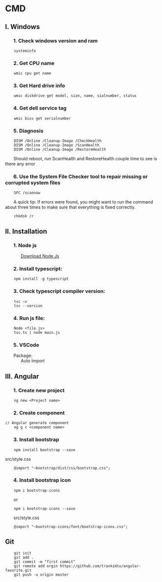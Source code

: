 # CMD

## I. Windows

### &nbsp;&nbsp;&nbsp;&nbsp;&nbsp;&nbsp; 1. Check windows version and ram
```
	systeminfo
```

### &nbsp;&nbsp;&nbsp;&nbsp;&nbsp;&nbsp; 2. Get CPU name
```
	wmic cpu get name

```
### &nbsp;&nbsp;&nbsp;&nbsp;&nbsp;&nbsp; 3. Get Hard drive info
```
	wmic diskdrive get model, size, name, sialnumber, status
```

### &nbsp;&nbsp;&nbsp;&nbsp;&nbsp;&nbsp; 4. Get dell service tag
```
	wmic bios get serialnumber
```

### &nbsp;&nbsp;&nbsp;&nbsp;&nbsp;&nbsp; 5. Diagnosis
```
	DISM /Online /Cleanup-Image /CheckHealth
	DISM /Online /Cleanup-Image /ScanHealth
	DISM /Online /Cleanup-Image /RestoreHealth
```
&nbsp;&nbsp;&nbsp;&nbsp;&nbsp;&nbsp; Should reboot, run ScanHealth and RestoreHealth couple time to see is there any error

### &nbsp;&nbsp;&nbsp;&nbsp;&nbsp;&nbsp; 6. Use the System File Checker tool to repair missing or corrupted system files
```
	SFC /scannow
```
&nbsp;&nbsp;&nbsp;&nbsp;&nbsp;&nbsp; A quick tip: If errors were found, you might want to run the command about three times to make sure
that everything is fixed correctly.

```
	chkdsk /r
```

## II. Installation
### &nbsp;&nbsp;&nbsp;&nbsp;&nbsp;&nbsp; 1. Node js

&nbsp;&nbsp;&nbsp;&nbsp;&nbsp;&nbsp;&nbsp;&nbsp;&nbsp;&nbsp;&nbsp;&nbsp; [Download Node Js](https://nodejs.org/en/download/)

### &nbsp;&nbsp;&nbsp;&nbsp;&nbsp;&nbsp; 2. Install typescript:
```
	npm install -g typescript
```

### &nbsp;&nbsp;&nbsp;&nbsp;&nbsp;&nbsp; 3. Check typescript compiler version:
```
	tsc –v
	tsc --version
```

### &nbsp;&nbsp;&nbsp;&nbsp;&nbsp;&nbsp; 4. Run js file:
```
	Node <file.js>
	tsc.ts | node main.js
```

### &nbsp;&nbsp;&nbsp;&nbsp;&nbsp;&nbsp; 5. VSCode
&nbsp;&nbsp;&nbsp;&nbsp;&nbsp;&nbsp; Package: <br>
	&nbsp;&nbsp;&nbsp;&nbsp;&nbsp;&nbsp;&nbsp;&nbsp;&nbsp;&nbsp;&nbsp;&nbsp; Auto Import
	
## III. Angular
### &nbsp;&nbsp;&nbsp;&nbsp;&nbsp;&nbsp; 1. Create new project
```
	ng new <Project name>
```
### &nbsp;&nbsp;&nbsp;&nbsp;&nbsp;&nbsp; 2. Create component 
```
// Angular generate component
	ng g c <component name>	
```
### &nbsp;&nbsp;&nbsp;&nbsp;&nbsp;&nbsp; 3. Install bootstrap
```
	npm install bootstrap --save 
```
src/style.css
```
	@import "~bootstrap/dist/css/bootstrap.css";
```
### &nbsp;&nbsp;&nbsp;&nbsp;&nbsp;&nbsp; 4. Install bootstrap icon
```
	npm i bootstrap-icons
```
&nbsp;&nbsp;&nbsp;&nbsp;&nbsp;&nbsp; or
```
	npm i bootstrap-icons --save
```
&nbsp;&nbsp;&nbsp;&nbsp;&nbsp;&nbsp; src/style.css
```
	@import "~bootstrap-icons/font/bootstrap-icons.css";
```

## Git
```
	git init
	git add .
	git commit -m "first commit"
	git remote add orgin https://github.com/trankimtu/angular-favorite.git
	git push -u origin master
```
